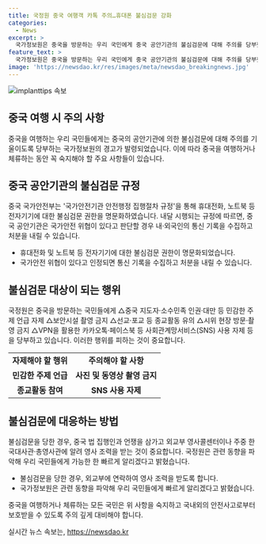 ```yaml
---
title: 국정원 중국 여행객 카톡 주의…휴대폰 불심검문 강화
categories:
  - News
excerpt: >
  국가정보원은 중국을 방문하는 우리 국민에게 중국 공안기관의 불심검문에 대해 주의를 당부했다. 중국 국가안전부는 휴대폰, 노트북 등 전자기기에 대한 불심검문 권한을 명시하고, 국가안전에 해를 끼칠 우려가 있다면 개인정보를 수집하고 처분할 수 있는 규정을 시행한다. 또한, 가상사설통신망(VPN)을 통한 금지된 사이트 이용도 불심검문 대상이 될 수 있다. 국정원은 중국 방문 시 지도자, 소수민족 인권, 종교활동 등을 자제하고, 불심검문을 당했을 때 외교부 혹은 주중 한국 대사관에 연락해야 한다고 강조했다.
feature_text: >
  국가정보원은 중국을 방문하는 우리 국민에게 중국 공안기관의 불심검문에 대해 주의를 당부했다. 중국 국가안전부는 휴대폰, 노트북 등 전자기기에 대한 불심검문 권한을 명시하고, 국가안전에 해를 끼칠 우려가 있다면 개인정보를 수집하고 처분할 수 있는 규정을 시행한다. 또한, 가상사설통신망(VPN)을 통한 금지된 사이트 이용도 불심검문 대상이 될 수 있다. 국정원은 중국 방문 시 지도자, 소수민족 인권, 종교활동 등을 자제하고, 불심검문을 당했을 때 외교부 혹은 주중 한국 대사관에 연락해야 한다고 강조했다.
image: 'https://newsdao.kr/res/images/meta/newsdao_breakingnews.jpg'
---
```


<p><img src="https://newsdao.kr/res/images/meta/newsdao_breakingnews.jpg" alt="implanttips 속보" /></p>

<h2 data-ke-size="size26">중국 여행 시 주의 사항</h2>

<p data-ke-size="size16">중국을 여행하는 우리 국민들에게는 중국의 공안기관에 의한 불심검문에 대해 주의를 기울이도록 당부하는 국가정보원의 경고가 발령되었습니다. 이에 따라 중국을 여행하거나 체류하는 동안 꼭 숙지해야 할 주요 사항들이 있습니다.</p>

<h2 data-ke-size="size24">중국 공안기관의 불심검문 규정</h2>

<p data-ke-size="size16">중국 국가안전부는 '국가안전기관 안전행정 집행절차 규정'을 통해 휴대전화, 노트북 등 전자기기에 대한 불심검문 권한을 명문화하였습니다. 내달 시행되는 규정에 따르면, 중국 공안기관은 국가안전 위협이 있다고 판단할 경우 내·외국인의 통신 기록을 수집하고 처분을 내릴 수 있습니다.</p>

<ul>
<li>휴대전화 및 노트북 등 전자기기에 대한 불심검문 권한이 명문화되었습니다.</li>
<li>국가안전 위협이 있다고 인정되면 통신 기록을 수집하고 처분을 내릴 수 있습니다.</li>
</ul>

<h2 data-ke-size="size24">불심검문 대상이 되는 행위</h2>

<p data-ke-size="size16">국정원은 중국을 방문하는 국민들에게 △중국 지도자·소수민족 인권·대만 등 민감한 주제 언급 자제 △보안시설 촬영 금지 △선교·포교 등 종교활동 유의 △시위 현장 방문·촬영 금지 △VPN을 활용한 카카오톡·페이스북 등 사회관계망서비스(SNS) 사용 자제 등을 당부하고 있습니다. 이러한 행위를 피하는 것이 중요합니다.</p>

<table>
<tbody>
<tr>
<td style="text-align: center; height: 17px;"><b>자제해야 할 행위</b></td>
<td style="text-align: center; height: 17px;"><b>주의해야 할 사항</b></td>
</tr>
<tr>
<td style="text-align: center; height: 17px;"><b>민감한 주제 언급</b></td>
<td style="text-align: center; height: 17px;"><b>사진 및 동영상 촬영 금지</b></td>
</tr>
<tr>
<td style="text-align: center; height: 17px;"><b>종교활동 참여</b></td>
<td style="text-align: center; height: 17px;"><b>SNS 사용 자제</b></td>
</tr>
</tbody>
</table>

<h2 data-ke-size="size24">불심검문에 대응하는 방법</h2>

<p data-ke-size="size16">불심검문을 당한 경우, 중국 법 집행인과 언쟁을 삼가고 외교부 영사콜센터이나 주중 한국대사관·총영사관에 알려 영사 조력을 받는 것이 중요합니다. 국정원은 관련 동향을 파악해 우리 국민들에게 가능한 한 빠르게 알리겠다고 밝혔습니다.</p>

<ul>
<li>불심검문을 당한 경우, 외교부에 연락하여 영사 조력을 받도록 합니다.</li>
<li>국가정보원은 관련 동향을 파악해 우리 국민들에게 빠르게 알리겠다고 밝혔습니다.</li>
</ul>

<p data-ke-size="size16">중국을 여행하거나 체류하는 모든 국민은 위 사항을 숙지하고 국내외의 안전사고로부터 보호받을 수 있도록 주의 깊게 대비해야 합니다.</p>
실시간 뉴스 속보는, <a href="https://newsdao.kr" rel="dofollow">https://newsdao.kr</a>


